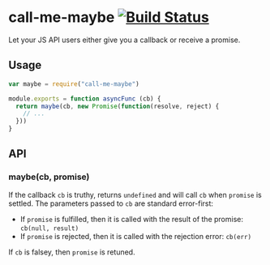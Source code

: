 # call-me-maybe [![Build Status](https://travis-ci.org/limulus/call-me-maybe.svg?branch=master)](https://travis-ci.org/limulus/call-me-maybe)

Let your JS API users either give you a callback or receive a promise.

## Usage

```javascript
var maybe = require("call-me-maybe")

module.exports = function asyncFunc (cb) {
  return maybe(cb, new Promise(function(resolve, reject) {
    // ...
  }))
}
```

## API

### maybe(cb, promise)

If the callback `cb` is truthy, returns `undefined` and will call `cb` when `promise` is settled. The parameters passed to `cb` are standard error-first:

  - If `promise` is fulfilled, then it is called with the result of the promise: `cb(null, result)`
  - If `promise` is rejected, then it is called with the rejection error: `cb(err)`

If `cb` is falsey, then `promise` is retuned.
